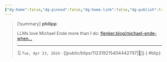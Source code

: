 ```yaml
---
{"dg-home":false,"dg-pinned":false,"dg-home-link":false,"dg-publish":true,"tags":["dgblip"],"disabled rules":["yaml-title","yaml-title-alias","file-name-heading"],"title":"philipp on mastodon @ 2024-04-23","created-date":"2024-04-23T06:53:35","id":112319215404442800,"updated-date":"2025-05-02T08:50:44","dg-path":"blips/112319215404442797.md","permalink":"/blips/112319215404442797/","dgPassFrontmatter":true}
---
```


> [!summary] **philipp**:
>
> LLMs love Michael Ende more than I do: [flenker.blog/michael-ende-when…](https://www.flenker.blog/michael-ende-when-llms-love-my-childhood-hero-more-than-i-do/)
> - - -
>
> 🗓️ `Tue, Apr 23, 2024` · [[public/blips/112319215404442797\|🔗]]
{ #blip}

